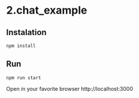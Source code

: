 # 2.chat_example

## Instalation
```
npm install
```

## Run
```
npm run start
```
Open in your favorite browser http://localhost:3000